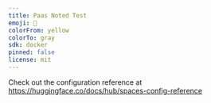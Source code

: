 ```yaml
---
title: Paas Noted Test
emoji: 🐢
colorFrom: yellow
colorTo: gray
sdk: docker
pinned: false
license: mit
---
```


Check out the configuration reference at https://huggingface.co/docs/hub/spaces-config-reference
